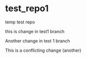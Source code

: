# test_repo1
temp test repo

this is change in test1 branch

Another change in test 1 branch

This is a conflicting change (another)
